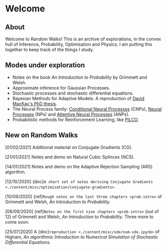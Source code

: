 # Welcome

## About

Welcome to Random Walks! This is an archive of explorations, in the convex
 hull of Inference, Probability, Optimisation and Physics. I am putting this
  together to keep track of the things I study.

## Modes under exploration

- Notes on the book *An Introduction to Probability* by Grimmett and Welsh.
- Approximate inference for Gaussian Processes.
- Stochastic processes and stochastic differential equations.
- Bayesian Methods for Adaptive Models: A reproduction of [David MacKay's PhD thesis](http://www.inference.org.uk/mackay/thesis.pdf).
- The Neural Process family: [Conditional Neural Processes](https://arxiv.org/abs/1807.01613) (CNPs), [Neural Processes](https://arxiv.org/abs/1807.01622) (NPs) and [Attentive Neural Processes](https://arxiv.org/abs/1901.05761) (ANPs).
- Probabilistic methods for Reinforcement Learning, like [PILCO](https://www.doc.ic.ac.uk/~mpd37/publications/pami_final_w_appendix.pdf).

## New on Random Walks

[01/02/2021] Additional material on Conjugate Gradients (CG).

[21/01/2021] Notes and demo on Natural Cubic Splinces (NCS).

[14/01/2021] Notes and demo on the Adaptive Rejection Sampling (ARS) algorithm.

[12/10/2020] {doc}`A short set of notes deriving Conjugate Gradients <./content/misc/optimisation/conjugate-gradients>`.

[10/09/2020] {ref}`Rough notes on the last three chapters <prob-intro>` of Grimmett and Welsh, *An Introduction to Probability*.

[06/09/2020] {ref}`Notes on the first nine chapters <prob-intro>` (out of 12) of Grimmett and Welsh, *An Introduction to Probability*. Three more to come soon.

[25/07/2020] A {doc}`reproduction <./content/misc/sde/num-sde.ipynb>` of Higham, *An algorithmic Introduction to Numerical Simulation of Stochastic Differential Equations*.
